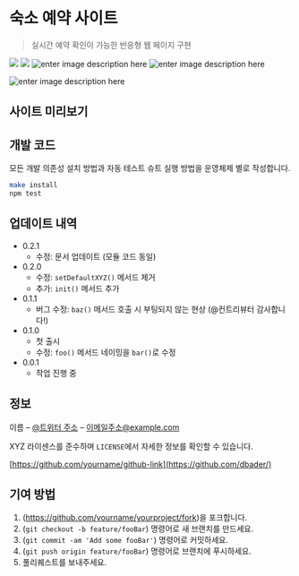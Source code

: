 # 숙소 예약 사이트
> 실시간 예약 확인이 가능한 반응형 웹 페이지 구현

![](https://user-images.githubusercontent.com/47839204/64582458-87656580-d3c8-11e9-8fcd-b1d702286a9e.JPG)
![](https://user-images.githubusercontent.com/47839204/64582459-87656580-d3c8-11e9-8e50-d0e617c3c6f0.JPG)
![enter image description here](https://user-images.githubusercontent.com/47839204/64582460-87fdfc00-d3c8-11e9-9e1d-7a13e209e86d.JPG)
![enter image description here](https://user-images.githubusercontent.com/47839204/64582461-87fdfc00-d3c8-11e9-99e4-012509e00ed2.JPG)


![enter image description here](https://user-images.githubusercontent.com/47839204/64582440-846a7500-d3c8-11e9-9a1b-b461d34fa8ef.JPG)

## 사이트 미리보기


## 개발 코드

모든 개발 의존성 설치 방법과 자동 테스트 슈트 실행 방법을 운영체제 별로 작성합니다.

```sh
make install
npm test
```

## 업데이트 내역

* 0.2.1
    * 수정: 문서 업데이트 (모듈 코드 동일)
* 0.2.0
    * 수정: `setDefaultXYZ()` 메서드 제거
    * 추가: `init()` 메서드 추가
* 0.1.1
    * 버그 수정: `baz()` 메서드 호출 시 부팅되지 않는 현상 (@컨트리뷰터 감사합니다!)
* 0.1.0
    * 첫 출시
    * 수정: `foo()` 메서드 네이밍을 `bar()`로 수정
* 0.0.1
    * 작업 진행 중

## 정보

이름 – [@트위터 주소](https://twitter.com/dbader_org) – 이메일주소@example.com

XYZ 라이센스를 준수하며 ``LICENSE``에서 자세한 정보를 확인할 수 있습니다.

[https://github.com/yourname/github-link](https://github.com/dbader/)

## 기여 방법

1. (<https://github.com/yourname/yourproject/fork>)을 포크합니다.
2. (`git checkout -b feature/fooBar`) 명령어로 새 브랜치를 만드세요.
3. (`git commit -am 'Add some fooBar'`) 명령어로 커밋하세요.
4. (`git push origin feature/fooBar`) 명령어로 브랜치에 푸시하세요. 
5. 풀리퀘스트를 보내주세요.

<!-- Markdown link & img dfn's -->
[npm-image]: https://img.shields.io/npm/v/datadog-metrics.svg?style=flat-square
[npm-url]: https://npmjs.org/package/datadog-metrics
[npm-downloads]: https://img.shields.io/npm/dm/datadog-metrics.svg?style=flat-square
[travis-image]: https://img.shields.io/travis/dbader/node-datadog-metrics/master.svg?style=flat-square
[travis-url]: https://travis-ci.org/dbader/node-datadog-metrics
[wiki]: https://github.com/yourname/yourproject/wiki

<!--stackedit_data:
eyJoaXN0b3J5IjpbMjgwODg3MDEyXX0=
-->